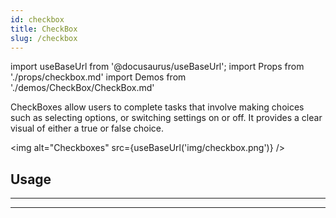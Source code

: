 ```yaml
---
id: checkbox
title: CheckBox
slug: /checkbox
---
```


import useBaseUrl from '@docusaurus/useBaseUrl';
import Props from './props/checkbox.md'
import Demos from './demos/CheckBox/CheckBox.md'

CheckBoxes allow users to complete tasks that involve making choices such as
selecting options, or switching settings on or off. It provides a clear visual
of either a true or false choice.

<img alt="Checkboxes" src={useBaseUrl('img/checkbox.png')} />

## Usage

<Demos />

---

<Props />

---
